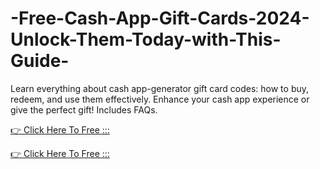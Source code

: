 # -Free-Cash-App-Gift-Cards-2024-Unlock-Them-Today-with-This-Guide-



Learn everything about cash app-generator gift card codes: how to buy, redeem, and use them effectively. Enhance your cash app  experience or give the perfect gift! Includes FAQs.

[👉 Click Here To Free :::](https://usaofferzon.com/cashapp/)

[👉 Click Here To Free :::](https://usaofferzon.com/giftcard/)

